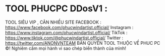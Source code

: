 # TOOL PHUCPC DDosV1 :
TOOL SIÊU VIP , CÂN NHIỀU SITE
FACEBOOK : https://www.facebook.com/phucwindartist.official/
Instagram : https://www.instagram.com/phucwindartist.official/
TikTok : https://www.tiktok.com/@phucwindartist.official/
Twitter : https://twitter.com/ANONVNTEAM
BẢN QUYỀN TOOL THUỘC VỀ PHUC PC ©!
Nghiêm cấm mọi hành vi sao chép biến thành của mình!
